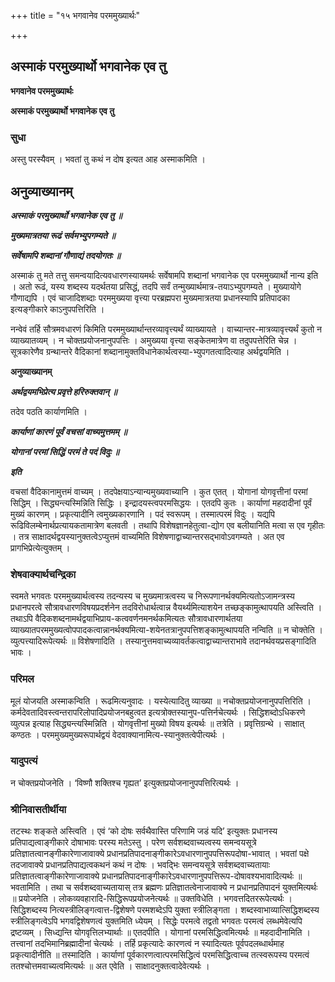 +++
title = "१५ भगवानेव परममुख्यार्थः"

+++


## अस्माकं परमुख्यार्थो भगवानेक एव तु

**भगवानेव परममुख्यार्थः**

**अस्माकं परमुख्यार्थो भगवानेक एव तु**

### **सुधा**

अस्तु परस्यैवम् । भवतां तु कथं न दोष इत्यत आह अस्माकमिति ।

## **अनुव्याख्यानम्**

***अस्माकं परमुख्यार्थो भगवानेक एव तु ॥***

***मुख्यमात्रतया रूढं सर्वमभ्युपगम्यते ॥***

***सर्वेषामपि शब्दानां गौणाद्यं तदयोगतः ॥***

अस्माकं तु मते तत्तु समन्वयादित्यवधारणस्यायमर्थः सर्वेषामपि शब्दानां भगवानेक एव परममुख्यार्थो नान्य इति । अतो रूढं, यस्य शब्दस्य यदर्थतया प्रसिद्धं, तदपि सर्वं तन्मुख्यार्थमात्र-तयाऽभ्युपगम्यते । मुख्यायोगे गौणाद्यपि । एवं चाजादिशब्दाः परममुख्यया वृत्त्या परब्रह्मपरा मुख्यमात्रतया प्रधानस्यापि प्रतिपादका इत्यङ्गीकारे काऽनुपपत्तिरिति ।

नन्वेवं तर्हि सौत्रमवधारणं किमिति परममुख्यार्थान्तरव्यावृत्त्यर्थं व्याख्यायते । वाच्यान्तर-मात्रव्यावृत्त्यर्थं कुतो न व्याख्यातव्यम् । न चोक्तप्रयोजनानुपपत्तिः । अमुख्यया वृत्त्या सङ्केतमात्रेण वा तदुपपत्तेरिति चेन्न । सूत्रकारेणैव ग्रन्थान्तरे वैदिकानां शब्दानामुक्तविधानेकार्थत्वस्या-भ्युपगतत्वादित्याह अर्थद्वयमिति ।

**अनुव्याख्यानम्**

***अर्थद्वयमभिप्रेत्य प्रवृत्ते हरिरुक्तवान् ॥***

तदेव पठति कार्याणमिति ।

***कार्याणां कारणं पूर्वं वचसां वाच्यमुत्तमम् ॥***

***योगानां परमां सिद्धिं परमं ते पदं विदुः ॥***

***इति***

वचसां वैदिकानामुत्तमं वाच्यम् । तदपेक्षयाऽन्यान्यमुख्यवाच्यानि । कुत एतत् । योगानां योगवृत्तीनां परमां सिद्धिम् । सिद्ध्यन्त्यस्मिन्निति सिद्धिः । इन्द्रादयस्त्वपरमसिद्धयः । एतदपि कुतः । कार्याणां महदादीनां पूर्वं मुख्यं कारणम् । प्रकृत्यादीनि त्वमुख्यकारणानि । पदं स्वरूपम् । तस्मात्परमं विदुः । यद्यपि रूढिविलम्बेनार्थप्रत्यायकतामात्रेण बलवती । तथापि विशेषज्ञानहेतुत्वा-द्योग एव बलीयानिति मत्वा स एव गृहीतः । तत्र साक्षादर्थद्वयस्यानुक्तत्वेऽप्युत्तमं वाच्यमिति विशेषणाद्वाच्यान्तरसद्भावोऽवगम्यते । अत एव प्रागभिप्रेत्येत्युक्तम् ।

### **शेषवाक्यार्थचन्द्रिका**

स्वमते भगवतः परममुख्यार्थत्वस्य तदन्यस्य च मुख्यमात्रत्वस्य च निरूपणानर्थक्यमित्यतोऽजामन्त्रस्य प्रधानपरत्वे सौत्रावधारणविषयप्रदर्शनेन तदविरोधार्थत्वान्न वैयर्थ्यमित्याशयेन तच्छङ्कामुत्थापयति अस्त्विति । तथाऽपि वैदिकशब्दनामर्थद्वयाभिप्राय-कत्ववर्णनमनर्थकमित्यतः सौत्रावधारणार्थतया व्याख्यातपरममुख्यत्वोपपादकत्वान्नानर्थक्यमित्या-शयेनतत्रानुपपत्तिशङ्कामुत्थापयति नन्विति ॥ न चोक्तेति । व्युत्पत्त्यादिरूपेत्यर्थः ॥ विशेषणादिति । तस्यानुत्तमवाच्यव्यावर्तकत्वाद्वाच्यान्तराभावे तदानर्थवयप्रसङ्गादिति भावः ।

### **परिमल**

मूलं योजयति अस्माकन्विति । रूढमित्यनुवादः । यस्येत्यादितु व्याख्या ॥ नचोक्तप्रयोजनानुपपत्तिरिति । कर्मदेवतादिवस्त्वन्तरापरिलोपादिप्रयोजनबहुत्वत इत्यत्रोक्तस्यानुप-पत्तिर्नचेत्यर्थः । सिद्धिशब्दोऽधिकरणे व्युत्पन्न इत्याह सिद्ध्यन्त्यस्मिन्निति । योगवृत्तीनां मुख्यो विषय इत्यर्थः ॥ तत्रेति । प्रवृत्तिग्रन्थे । साक्षात् कण्ठतः । परममुख्यमुख्यरूपार्थद्वयं वेदवाक्यानामित्य-स्यानुक्तत्वेपीत्यर्थः ।

### **यादुपत्यं**

न चोक्तप्रयोजनेति । ‘विष्णौ शक्तिश्च गृह्यत’ इत्युक्तप्रयोजनानुपपत्तिरित्यर्थः ।

### **श्रीनिवासतीर्थीया**

तटस्थः शङ्कते अस्त्विति । एवं ‘को दोषः सर्वथैवास्ति परिणामि जडं यदि’ इत्युक्तः प्रधानस्य प्रतिपाद्यत्वाङ्गीकारे दोषाभावः परस्य मतेऽस्तु । परेण सर्वशब्दवाच्यत्वस्य समन्वयसूत्रे प्रतिज्ञातत्वानङ्गीकारेणाजावाक्ये प्रधानप्रतिपादनाङ्गीकारेऽवधारणानुपपत्तिरूपदोषा-भावात् । भवतां पक्षे तदजावाक्ये प्रधानप्रतिपाद्यत्वकथनं कथं न दोषः । भवद्भिः समन्वयसूत्रे सर्वशब्दवाच्यतायाः प्रतिज्ञातत्वाङ्गीकारेणाजावाक्ये प्रधानप्रतिपादनाङ्गीकारेऽवधारणानुपपत्तिरूप-दोषावश्यभावादित्यर्थः ॥ भवतामिति । तथा च सर्वशब्दवाच्यतायास् तत्र ब्रह्मणः प्रतिज्ञातत्वेनाजावाक्ये न प्रधानप्रतिपादनं युक्तमित्यर्थः ॥ प्रयोजनेति । लोकव्यवहारादि-सिद्धिरूपप्रयोजनेत्यर्थः ॥ उक्तविधेति । भगवत्तदितररूपेत्यर्थः । सिद्धिशब्दस्य नित्यस्त्रीलिङ्गत्वात्त-द्विशेषणे परमशब्देऽपि युक्ता स्त्रीलिङ्गता । शब्दस्वाभाव्यात्सिद्धिशब्दस्य स्त्रीलिङ्गत्वेऽपि भगवद्विशेषणत्वं युक्तमिति ध्येयम् । सिद्धेः परमत्वे तद्वतो भगवतः परमत्वं लब्धमेवेत्यपि द्रष्टव्यम् । सिध्द्यन्ति योगवृत्तिलभ्यार्थाः ॥ एतदपीति । योगानां परमसिद्धित्वमित्यर्थः ॥ महदादीनामिति । तत्त्वानां तदभिमानिब्रह्मादीनां चेत्यर्थः । तर्हि प्रकृत्यादेः कारणत्वं न स्यादित्यतः पूर्वपदलब्धार्थमाह प्रकृत्यादीनीति ॥ तस्मादिति । कार्याणां पूर्वकारणत्वात्परमसिद्धित्वं परमसिद्धित्वाच्च तत्स्वरूपस्य परमत्वं ततश्चोत्तमवाच्यत्वमित्यर्थः ॥ अत एवेति । साक्षादनुक्तत्वादेवेत्यर्थः ।

